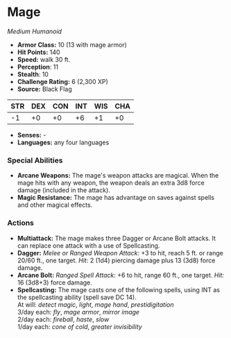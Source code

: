 # Mage

*Medium* *Humanoid*

- **Armor Class:** 10 (13 with mage armor)
- **Hit Points:** 140 
- **Speed:** walk 30 ft.
- **Perception**: 11
- **Stealth**: 10
- **Challenge Rating:** 6 (2,300 XP)
- **Source:** Black Flag

| STR | DEX | CON | INT | WIS | CHA |
| --- | --- | --- | --- | --- | --- |
| -1 | +0 | +0 | +6 | +1 | +0 |

- **Senses:** -
- **Languages:** any four languages

### Special Abilities

- **Arcane Weapons:** The mage's weapon attacks are magical. When the mage hits with any weapon, the weapon deals an extra 3d8 force damage (included in the attack).
- **Magic Resistance:** The mage has advantage on saves against spells and other magical effects.

### Actions

- **Multiattack:** The mage makes three Dagger or Arcane Bolt attacks. It can replace one attack with a use of Spellcasting.
- **Dagger:** _Melee or Ranged Weapon Attack:_ +3 to hit, reach 5 ft. or range 20/60 ft., one target. _Hit:_ 2 (1d4) piercing damage plus 13 (3d8) force damage.
- **Arcane Bolt:** _Ranged Spell Attack:_ +6 to hit, range 60 ft., one target. _Hit:_ 16 (3d8+3) force damage.
- **Spellcasting:** The mage casts one of the following spells, using INT as the spellcasting ability (spell save DC 14).<br>At will: _detect magic_, _light_, _mage hand_, _prestidigitation_<br>3/day each: _fly_, _mage armor_, _mirror image_<br>2/day each: _fireball_, _haste_, _slow_<br>1/day each: _cone of cold_, _greater invisibility_
